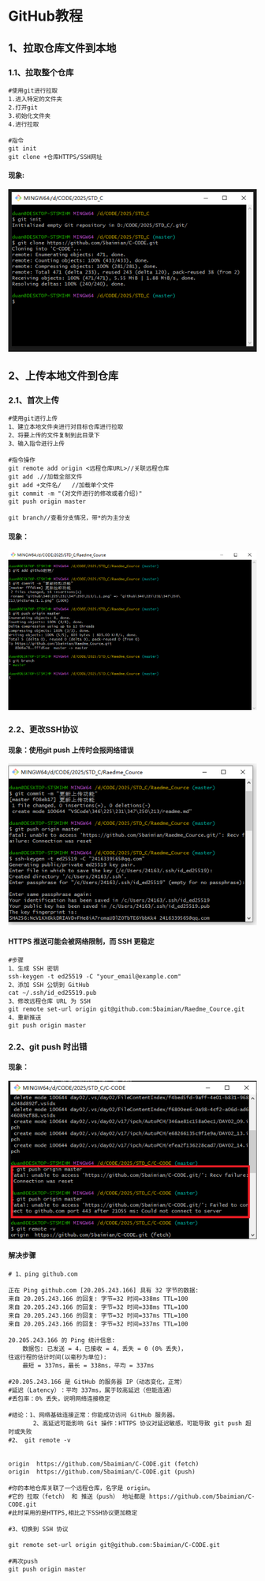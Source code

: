 # GitHub教程
## 1、拉取仓库文件到本地
### 1.1、拉取整个仓库
```
#使用git进行拉取
1.进入特定的文件夹
2.打开git
3.初始化文件夹
4.进行拉取

#指令
git init
git clone +仓库HTTPS/SSH网址
```
#### 现象:
![1.1、拉取整个仓库](.//pictures/1.1.png)
## 2、上传本地文件到仓库
### 2.1、首次上传
```
#使用git进行上传
1、建立本地文件夹进行对目标仓库进行拉取
2、将要上传的文件复制到此目录下
3、输入指令进行上传

#指令操作
git remote add origin <远程仓库URL>//关联远程仓库
git add .//加载全部文件
git add +文件名/   //加载单个文件
git commit -m "(对文件进行的修改或者介绍)" 
git push origin master

git branch//查看分支情况，带*的为主分支
```
#### 现象：
![上传本地文件](.//pictures/2.1.1.png)
### 2.2、更改SSH协议
#### 现象：使用git push 上传时会报网络错误
![上传出错](.//pictures/2.1.2.png)
#### HTTPS 推送可能会被网络限制，而 SSH 更稳定
```
#步骤
​​1、生成 SSH 密钥​
ssh-keygen -t ed25519 -C "your_email@example.com"
2、添加 SSH 公钥到 GitHub​
cat ~/.ssh/id_ed25519.pub
3、修改远程仓库 URL 为 SSH​
git remote set-url origin git@github.com:5baimian/Raedme_Cource.git
4、重新推送​
git push origin master
```


### 2.2、git push 时出错
#### 现象：
![上传时出错](.//pictures/2.2.1.png)
#### 解决步骤
```
# 1、ping github.com

正在 Ping github.com [20.205.243.166] 具有 32 字节的数据:
来自 20.205.243.166 的回复: 字节=32 时间=338ms TTL=100
来自 20.205.243.166 的回复: 字节=32 时间=338ms TTL=100
来自 20.205.243.166 的回复: 字节=32 时间=337ms TTL=100
来自 20.205.243.166 的回复: 字节=32 时间=337ms TTL=100

20.205.243.166 的 Ping 统计信息:
    数据包: 已发送 = 4，已接收 = 4，丢失 = 0 (0% 丢失)，
往返行程的估计时间(以毫秒为单位):
    最短 = 337ms，最长 = 338ms，平均 = 337ms

#20.205.243.166 是 GitHub 的服务器 IP（动态变化，正常）
#​​延迟（Latency）​​：平均 ​​337ms​​，属于较高延迟（但能连通）
#​​丢包率​​：​​0% 丢失​​，说明网络连接稳定

#结论：1、​​网络基础连接正常​​：你能成功访问 GitHub 服务器。
       2、​​高延迟可能影响 Git 操作​​：HTTPS 协议对延迟敏感，可能导致 git push 超时或失败
#2、 git remote -v


origin  https://github.com/5baimian/C-CODE.git (fetch)
origin  https://github.com/5baimian/C-CODE.git (push)

#你的本地仓库关联了一个远程仓库，名字是 origin。
#它的 ​​拉取（fetch）​​ 和 ​​推送（push）​​ 地址都是 https://github.com/5baimian/C-CODE.git
#此时采用的是HTTPS,相比之下SSH协议更加稳定

#3、切换到 SSH 协议

git remote set-url origin git@github.com:5baimian/C-CODE.git

#再次push
git push origin master

```


